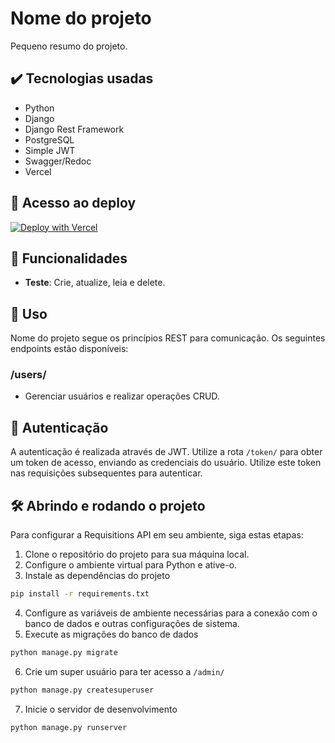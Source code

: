 # Nome do projeto

Pequeno resumo do projeto.

## ✔️ Tecnologias usadas
- Python
- Django
- Django Rest Framework
- PostgreSQL
- Simple JWT
- Swagger/Redoc
- Vercel

## 📁 Acesso ao deploy

[![Deploy with Vercel](https://vercel.com/button)](https://www.google.com.br/?hl=pt-BR)

## 🔨 Funcionalidades

- **Teste**: Crie, atualize, leia e delete.

## 📌 Uso

Nome do projeto segue os princípios REST para comunicação. Os seguintes endpoints estão disponíveis:

### /users/
- Gerenciar usuários e realizar operações CRUD.

## 🔐 Autenticação

A autenticação é realizada através de JWT. Utilize a rota `/token/` para obter um token de acesso, enviando as credenciais do usuário. Utilize este token nas requisições subsequentes para autenticar.

## 🛠️ Abrindo e rodando o projeto

Para configurar a Requisitions API em seu ambiente, siga estas etapas:

1. Clone o repositório do projeto para sua máquina local.
2. Configure o ambiente virtual para Python e ative-o.
3. Instale as dependências do projeto
```bash
pip install -r requirements.txt
```
4. Configure as variáveis de ambiente necessárias para a conexão com o banco de dados e outras configurações de sistema.
5. Execute as migrações do banco de dados
```bash
python manage.py migrate
```
6. Crie um super usuário para ter acesso a `/admin/`
```bash
python manage.py createsuperuser
```
7. Inicie o servidor de desenvolvimento
```bash
python manage.py runserver
```
